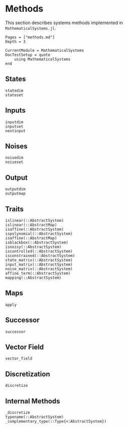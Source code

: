 # Methods

This section describes systems methods implemented in `MathematicalSystems.jl`.

```@contents
Pages = ["methods.md"]
Depth = 3
```

```@meta
CurrentModule = MathematicalSystems
DocTestSetup = quote
    using MathematicalSystems
end
```

## States

```@docs
statedim
stateset
```

## Inputs

```@docs
inputdim
inputset
nextinput
```

## Noises

```@docs
noisedim
noiseset
```

## Output

```@docs
outputdim
outputmap
```

## Traits

```@docs
islinear(::AbstractSystem)
islinear(::AbstractMap)
isaffine(::AbstractSystem)
ispolynomial(::AbstractSystem)
isaffine(::AbstractMap)
isblackbox(::AbstractSystem)
isnoisy(::AbstractSystem)
iscontrolled(::AbstractSystem)
isconstrained(::AbstractSystem)
state_matrix(::AbstractSystem)
input_matrix(::AbstractSystem)
noise_matrix(::AbstractSystem)
affine_term(::AbstractSystem)
mapping(::AbstractSystem)
```

## Maps

```@docs
apply
```

## Successor

```@docs
successor
```

## Vector Field
```@docs
vector_field
```

## Discretization

```@docs
discretize
```

## Internal Methods

```@docs
_discretize
typename(::AbstractSystem)
_complementary_type(::Type{<:AbstractSystem})
```
